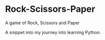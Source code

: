 # Rock-Scissors-Paper
A game of Rock, Scissors and Paper

A snippet into my journey into learning Python.
